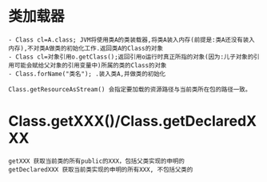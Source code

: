# 类加载器
    - Class cl=A.class; JVM将使用类A的类装载器,将类A装入内存(前提是:类A还没有装入内存),不对类A做类的初始化工作.返回类A的Class的对象
    - Class cl=对象引用o.getClass();返回引用o运行时真正所指的对象(因为:儿子对象的引用可能会赋给父对象的引用变量中)所属的类的Class的对象 
    - Class.forName("类名"); .装入类A,并做类的初始化
    
    Class.getResourceAsStream() 会指定要加载的资源路径与当前类所在包的路径一致。

# Class.getXXX()/Class.getDeclaredXXX
    getXXX 获取当前类的所有public的XXX，包括父类实现的申明的
    getDeclaredXXX 获取当前类实现的申明的所有XXX, 不包括父类的